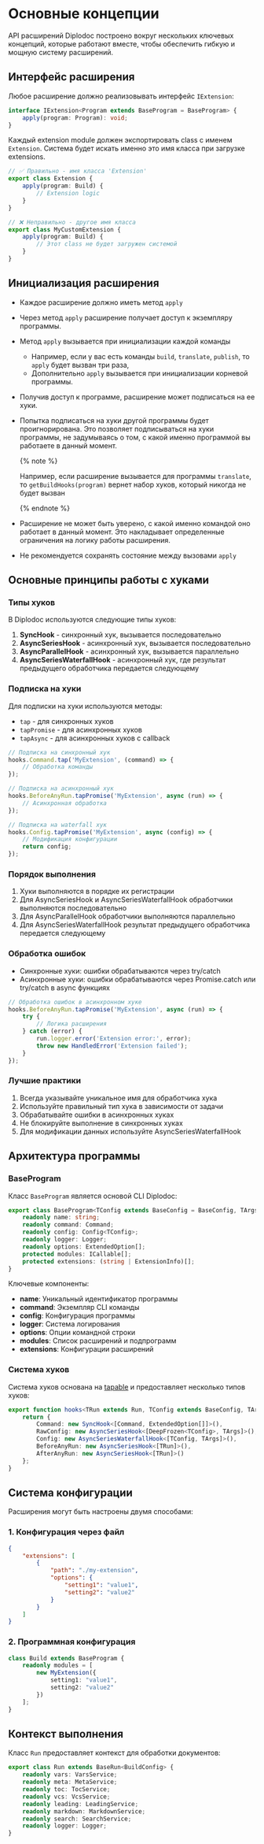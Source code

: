 # Основные концепции

API расширений Diplodoc построено вокруг нескольких ключевых концепций, которые работают вместе, чтобы обеспечить гибкую и мощную систему расширений.

## Интерфейс расширения

Любое расширение должно реализовывать интерфейс `IExtension`:

```typescript
interface IExtension<Program extends BaseProgram = BaseProgram> {
    apply(program: Program): void;
}
```

Каждый extension module должен экспортировать class с именем `Extension`. Система будет искать именно это имя класса при загрузке extensions.

```typescript
// ✅ Правильно - имя класса 'Extension'
export class Extension {
    apply(program: Build) {
        // Extension logic
    }
}

// ❌ Неправильно - другое имя класса
export class MyCustomExtension {
    apply(program: Build) {
        // Этот class не будет загружен системой
    }
}
```

## Инициализация расширения

- Каждое расширение должно иметь метод `apply`
- Через метод `apply` расширение получает доступ к экземпляру программы.
- Метод `apply` вызывается при инициализации каждой команды
  - Например, если у вас есть команды `build`, `translate`, `publish`, то `apply` будет вызван три раза,
  - Дополнительно `apply` вызывается при инициализации корневой программы.
- Получив доступ к программе, расширение может подписаться на ее хуки.
- Попытка подписаться на хуки другой программы будет проигнорирована. Это позволяет подписываться на хуки программы, не задумываясь о том, с какой именно программой вы работаете в данный момент.

    {% note %}

    Например, если расширение вызывается для программы `translate`, то `getBuildHooks(program)` вернет набор хуков, который никогда не будет вызван

    {% endnote %}

- Расширение не может быть уверено, с какой именно командой оно работает в данный момент. Это накладывает определенные ограничения на логику работы расширения.
- Не рекомендуется сохранять состояние между вызовами `apply`

<!-- {% note %}

Подробнее про работу с базовыми хуками можно почитать в руководстве [{#T}](./guides/use-hooks.md)

{% endnote %} -->

## Основные принципы работы с хуками

### Типы хуков

В Diplodoc используются следующие типы хуков:

1. **SyncHook** - синхронный хук, вызывается последовательно
2. **AsyncSeriesHook** - асинхронный хук, вызывается последовательно
3. **AsyncParallelHook** - асинхронный хук, вызывается параллельно
4. **AsyncSeriesWaterfallHook** - асинхронный хук, где результат предыдущего обработчика передается следующему

### Подписка на хуки

Для подписки на хуки используются методы:
- `tap` - для синхронных хуков
- `tapPromise` - для асинхронных хуков
- `tapAsync` - для асинхронных хуков с callback

```typescript
// Подписка на синхронный хук
hooks.Command.tap('MyExtension', (command) => {
    // Обработка команды
});

// Подписка на асинхронный хук
hooks.BeforeAnyRun.tapPromise('MyExtension', async (run) => {
    // Асинхронная обработка
});

// Подписка на waterfall хук
hooks.Config.tapPromise('MyExtension', async (config) => {
    // Модификация конфигурации
    return config;
});
```

### Порядок выполнения

1. Хуки выполняются в порядке их регистрации
2. Для AsyncSeriesHook и AsyncSeriesWaterfallHook обработчики выполняются последовательно
3. Для AsyncParallelHook обработчики выполняются параллельно
4. Для AsyncSeriesWaterfallHook результат предыдущего обработчика передается следующему

### Обработка ошибок

- Синхронные хуки: ошибки обрабатываются через try/catch
- Асинхронные хуки: ошибки обрабатываются через Promise.catch или try/catch в async функциях

```typescript
// Обработка ошибок в асинхронном хуке
hooks.BeforeAnyRun.tapPromise('MyExtension', async (run) => {
    try {
        // Логика расширения
    } catch (error) {
        run.logger.error('Extension error:', error);
        throw new HandledError('Extension failed');
    }
});
```

### Лучшие практики

1. Всегда указывайте уникальное имя для обработчика хука
2. Используйте правильный тип хука в зависимости от задачи
3. Обрабатывайте ошибки в асинхронных хуках
4. Не блокируйте выполнение в синхронных хуках
5. Для модификации данных используйте AsyncSeriesWaterfallHook

## Архитектура программы

### BaseProgram

Класс `BaseProgram` является основой CLI Diplodoc:

```typescript
export class BaseProgram<TConfig extends BaseConfig = BaseConfig, TArgs extends BaseArgs = BaseArgs> {
    readonly name: string;
    readonly command: Command;
    readonly config: Config<TConfig>;
    readonly logger: Logger;
    readonly options: ExtendedOption[];
    protected modules: ICallable[];
    protected extensions: (string | ExtensionInfo)[];
}
```

Ключевые компоненты:
- **name**: Уникальный идентификатор программы
- **command**: Экземпляр CLI команды
- **config**: Конфигурация программы
- **logger**: Система логирования
- **options**: Опции командной строки
- **modules**: Список расширений и подпрограмм
- **extensions**: Конфигурации расширений

### Система хуков

Система хуков основана на [tapable](https://github.com/webpack/tapable) и предоставляет несколько типов хуков:

```typescript
export function hooks<TRun extends Run, TConfig extends BaseConfig, TArgs extends BaseArgs>(name: string) {
    return {
        Command: new SyncHook<[Command, ExtendedOption[]]>(),
        RawConfig: new AsyncSeriesHook<[DeepFrozen<TConfig>, TArgs]>(),
        Config: new AsyncSeriesWaterfallHook<[TConfig, TArgs]>(),
        BeforeAnyRun: new AsyncSeriesHook<[TRun]>(),
        AfterAnyRun: new AsyncSeriesHook<[TRun]>()
    };
}
```

## Система конфигурации

Расширения могут быть настроены двумя способами:

### 1. Конфигурация через файл

```json
{
    "extensions": [
        {
            "path": "./my-extension",
            "options": {
                "setting1": "value1",
                "setting2": "value2"
            }
        }
    ]
}
```

### 2. Программная конфигурация

```typescript
class Build extends BaseProgram {
    readonly modules = [
        new MyExtension({
            setting1: "value1",
            setting2: "value2"
        })
    ];
}
```

## Контекст выполнения

Класс `Run` предоставляет контекст для обработки документов:

```typescript
export class Run extends BaseRun<BuildConfig> {
    readonly vars: VarsService;
    readonly meta: MetaService;
    readonly toc: TocService;
    readonly vcs: VcsService;
    readonly leading: LeadingService;
    readonly markdown: MarkdownService;
    readonly search: SearchService;
    readonly logger: Logger;
}
```

<!-- ## Next Steps

- Learn about the [Extension Lifecycle](./lifecycle.md)
- See [Creating Extensions](./creating-extensions.md) for practical examples
- Check the [API Reference](./api-reference.md) for detailed documentation  -->